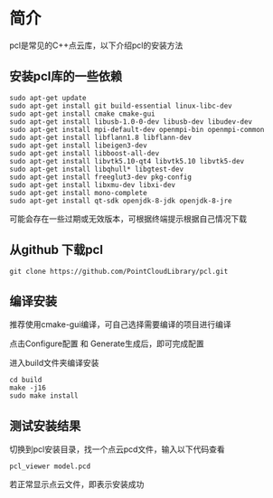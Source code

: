 #  简介

pcl是常见的C++点云库，以下介绍pcl的安装方法

##  安装pcl库的一些依赖

```
sudo apt-get update  
sudo apt-get install git build-essential linux-libc-dev
sudo apt-get install cmake cmake-gui
sudo apt-get install libusb-1.0-0-dev libusb-dev libudev-dev
sudo apt-get install mpi-default-dev openmpi-bin openmpi-common 
sudo apt-get install libflann1.8 libflann-dev
sudo apt-get install libeigen3-dev
sudo apt-get install libboost-all-dev
sudo apt-get install libvtk5.10-qt4 libvtk5.10 libvtk5-dev
sudo apt-get install libqhull* libgtest-dev
sudo apt-get install freeglut3-dev pkg-config
sudo apt-get install libxmu-dev libxi-dev
sudo apt-get install mono-complete
sudo apt-get install qt-sdk openjdk-8-jdk openjdk-8-jre
```

可能会存在一些过期或无效版本，可根据终端提示根据自己情况下载

##  从github 下载pcl

```
git clone https://github.com/PointCloudLibrary/pcl.git 
```

##  编译安装

推荐使用cmake-gui编译，可自己选择需要编译的项目进行编译

点击Configure配置 和 Generate生成后，即可完成配置

进入build文件夹编译安装

```
cd build
make -j16
sudo make install
```

##  测试安装结果

切换到pcl安装目录，找一个点云pcd文件，输入以下代码查看

```
pcl_viewer model.pcd
```

若正常显示点云文件，即表示安装成功
